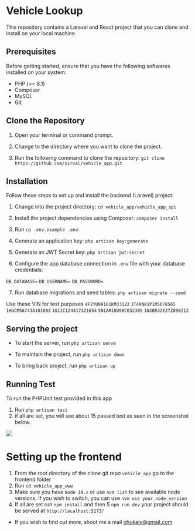 # Vehicle Lookup

This repository contains a Laravel and React project that you can clone and install on your local machine.

## Prerequisites

Before getting started, ensure that you have the following softwares installed on your system:

- PHP (>= 8.1)
- Composer
- MySQL
- Git

## Clone the Repository

1. Open your terminal or command prompt.

2. Change to the directory where you want to clone the project.

3. Run the following command to clone the repository: `git clone https://github.com/sirval/vehicle_app.git`

## Installation

Follow these steps to set up and install the backend (Laravel) project:

1. Change into the project directory: `cd vehicle_app/vehicle_app_api`

2. Install the project dependencies using Composer: `composer install`

3. Run `cp .env.example .env`:

4. Generate an application key: `php artisan key:generate`

5. Generate an JWT Secret key: `php artisan jwt:secret`

6. Configure the app database connection in `.env` file with your database credentials:

`DB_DATABASE=`
`DB_USERNAME=`
`DB_PASSWORD=`

7. Run database migrations and seed tables: `php artisan migrate --seed`

Use these VIN for test purposes
`4F2YU09161KM33122`
`JT4RN81P1M5078565`
`1HGCM56743A101083`
`1G1JC124417321654`
`5N1AR18U98C652305`
`1NXBR32E37Z890212`

## Serving the project

- To start the server, run `php artisan serve`

- To maintain the project, run `php artisan down`

- To bring back project, run `php artisan up`

## Running Test

To run the PHPUnit test provided in this app

1. Run `php artisan test`
2. if all are set, you will see about 15 passed test as seen in the screenshot below.

<img src="https://res.cloudinary.com/dnvvxvffi/image/upload/v1701374252/samples/ynyg8mbtpew2louhieat.png" />



# Setting up the frontend

1. From the root directory of the clone git repo `vehicle_app` go to the frontend folder
2. Run `cd vehicle_app_www`
3. Make sure you have `Node 18.x` or use `nvm list` to see available node versions.
    If you wish to switch, you can use `nvm use your_node_version`
4. If all are set run `npm install` and then
5 `npm run dev` your project should be served at `http://localhost:5173/`


- If you wish to find out more, shoot me a mail ohukaiv@gmail.com



